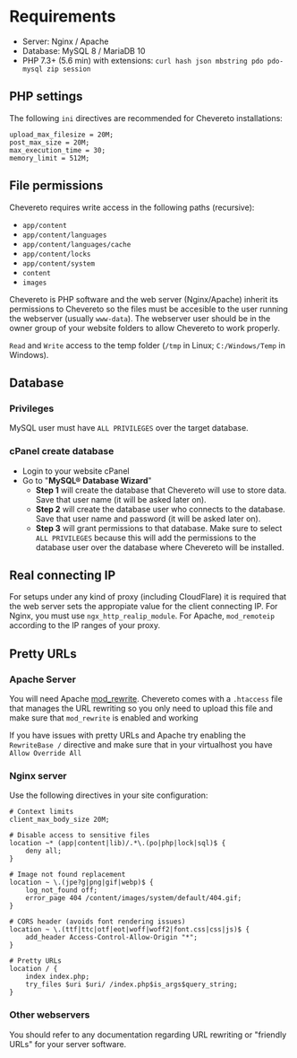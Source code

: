 Requirements
============

* Server: Nginx / Apache
* Database: MySQL 8 / MariaDB 10
* PHP 7.3+ (5.6 min) with extensions: `curl hash json mbstring pdo pdo-mysql zip session`

PHP settings
------------

The following `ini` directives are recommended for Chevereto installations:

```
upload_max_filesize = 20M;
post_max_size = 20M;
max_execution_time = 30;
memory_limit = 512M;
```

File permissions
----------------

Chevereto requires write access in the following paths (recursive):

* `app/content`
* `app/content/languages`
* `app/content/languages/cache`
* `app/content/locks`
* `app/content/system`
* `content`
* `images`

Chevereto is PHP software and the web server (Nginx/Apache) inherit its permissions to Chevereto so the files must be accesible to the user running the webserver (usually `www-data`). The webserver user should be in the owner group of your website folders to allow Chevereto to work properly.

`Read` and `Write` access to the temp folder (`/tmp` in Linux; `C:/Windows/Temp` in Windows).

Database
--------

### Privileges

MySQL user must have `ALL PRIVILEGES` over the target database.

### cPanel create database

* Login to your website cPanel
* Go to "**MySQL® Database Wizard**"
    * **Step 1** will create the database that Chevereto will use to store data. Save that user name (it will be asked later on).
    * **Step 2** will create the database user who connects to the database. Save that user name and password (it will be asked later on).
    * **Step 3** will grant permissions to that database. Make sure to select `ALL PRIVILEGES` because this will add the permissions to the database user over the database where Chevereto will be installed.

Real connecting IP
------------------

For setups under any kind of proxy (including CloudFlare) it is required that the web server sets the appropiate value for the client connecting IP. For Nginx, you must use `ngx_http_realip_module`. For Apache, `mod_remoteip` according to the IP ranges of your proxy.

Pretty URLs
-----------

### Apache Server

You will need Apache [mod_rewrite](https://httpd.apache.org/docs/current/mod/mod_rewrite.html). Chevereto comes with a `.htaccess` file that manages the URL rewriting so you only need to upload this file and make sure that `mod_rewrite` is enabled and working

If you have issues with pretty URLs and Apache try enabling the `RewriteBase /` directive and make sure that in your virtualhost you have `Allow Override All`

### Nginx server

Use the following directives in your site configuration:

```
# Context limits
client_max_body_size 20M;

# Disable access to sensitive files
location ~* (app|content|lib)/.*\.(po|php|lock|sql)$ {
    deny all;
}

# Image not found replacement
location ~ \.(jpe?g|png|gif|webp)$ {
    log_not_found off;
    error_page 404 /content/images/system/default/404.gif;
}

# CORS header (avoids font rendering issues)
location ~ \.(ttf|ttc|otf|eot|woff|woff2|font.css|css|js)$ {
    add_header Access-Control-Allow-Origin "*";
}

# Pretty URLs
location / {
    index index.php;
    try_files $uri $uri/ /index.php$is_args$query_string;
}
```

### Other webservers

You should refer to any documentation regarding URL rewriting or "friendly URLs" for your server software.